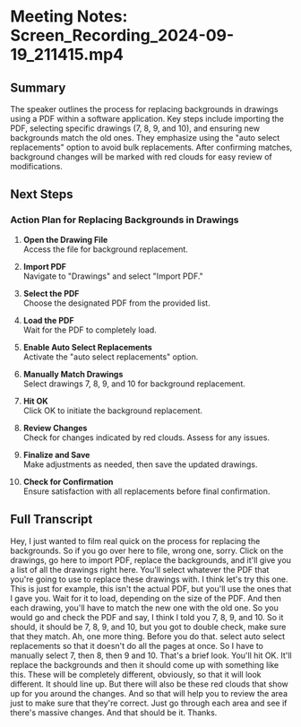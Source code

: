 # Meeting Notes: Screen_Recording_2024-09-19_211415.mp4

## Summary

The speaker outlines the process for replacing backgrounds in drawings using a PDF within a software application. Key steps include importing the PDF, selecting specific drawings (7, 8, 9, and 10), and ensuring new backgrounds match the old ones. They emphasize using the "auto select replacements" option to avoid bulk replacements. After confirming matches, background changes will be marked with red clouds for easy review of modifications.

## Next Steps

### Action Plan for Replacing Backgrounds in Drawings

1. **Open the Drawing File**  
   Access the file for background replacement.

2. **Import PDF**  
   Navigate to "Drawings" and select "Import PDF."

3. **Select the PDF**  
   Choose the designated PDF from the provided list.

4. **Load the PDF**  
   Wait for the PDF to completely load.

5. **Enable Auto Select Replacements**  
   Activate the "auto select replacements" option.

6. **Manually Match Drawings**  
   Select drawings 7, 8, 9, and 10 for background replacement.

7. **Hit OK**  
   Click OK to initiate the background replacement.

8. **Review Changes**  
   Check for changes indicated by red clouds. Assess for any issues.

9. **Finalize and Save**  
   Make adjustments as needed, then save the updated drawings.

10. **Check for Confirmation**  
    Ensure satisfaction with all replacements before final confirmation.

## Full Transcript

Hey, I just wanted to film real quick on the process for replacing the backgrounds. So if you go over here to file, wrong one, sorry. Click on the drawings, go here to import PDF, replace the backgrounds, and it'll give you a list of all the drawings right here. You'll select whatever the PDF that you're going to use to replace these drawings with. I think let's try this one. This is just for example, this isn't the actual PDF, but you'll use the ones that I gave you. Wait for it to load, depending on the size of the PDF. And then each drawing, you'll have to match the new one with the old one. So you would go and check the PDF and say, I think I told you 7, 8, 9, and 10. So it should, it should be 7, 8, 9, and 10, but you got to double check, make sure that they match. Ah, one more thing. Before you do that. select auto select replacements so that it doesn't do all the pages at once. So I have to manually select 7, then 8, then 9 and 10. That's a brief look. You'll hit OK. It'll replace the backgrounds and then it should come up with something like this. These will be completely different, obviously, so that it will look different. It should line up. But there will also be these red clouds that show up for you around the changes. And so that will help you to review the area just to make sure that they're correct. Just go through each area and see if there's massive changes. And that should be it. Thanks.

